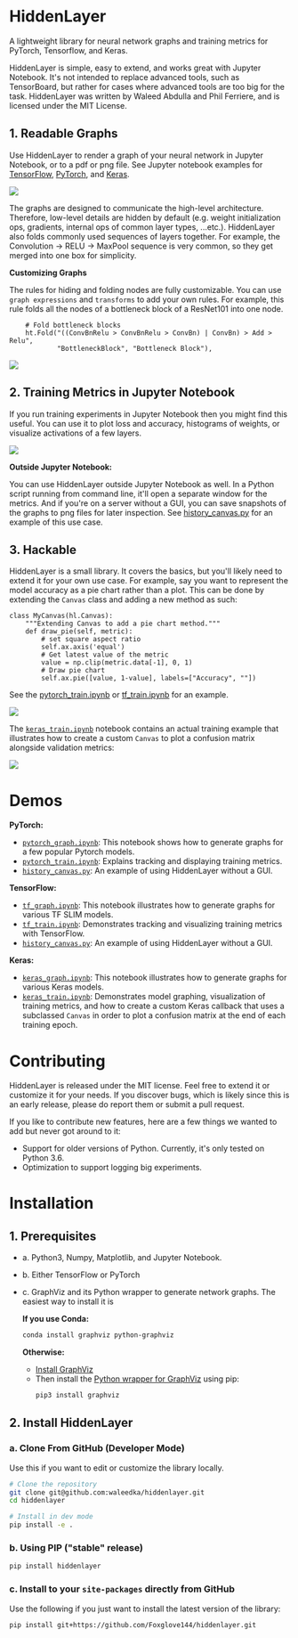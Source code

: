 # HiddenLayer

A lightweight library for neural network graphs and training metrics for PyTorch, Tensorflow, and Keras.

HiddenLayer is simple, easy to extend, and works great with Jupyter Notebook.
It's not intended to replace advanced tools, such as TensorBoard, but rather for cases where advanced tools are too big for the task.
HiddenLayer was written by Waleed Abdulla and Phil Ferriere, and is licensed under the MIT License.

## 1. Readable Graphs

Use HiddenLayer to render a graph of your neural network in Jupyter Notebook, or to a pdf or png file.
See Jupyter notebook examples for [TensorFlow](demos/tf_graph.ipynb), [PyTorch](demos/pytorch_graph.ipynb), and [Keras](demos/keras_graph.ipynb).

![](assets/readme_graph.png) 

The graphs are designed to communicate the high-level architecture. 
Therefore, low-level details are hidden by default (e.g. weight initialization ops, gradients, internal ops of common layer types, ...etc.). 
HiddenLayer also folds commonly used sequences of layers together.
For example, the Convolution -> RELU -> MaxPool sequence is very common, so they get merged into one box for simplicity.

**Customizing Graphs**

The rules for hiding and folding nodes are fully customizable. You can use `graph expressions` and `transforms` to add your own rules. For example, this rule folds all the nodes of a bottleneck block of a ResNet101 into one node.
```
    # Fold bottleneck blocks
    ht.Fold("((ConvBnRelu > ConvBnRelu > ConvBn) | ConvBn) > Add > Relu", 
            "BottleneckBlock", "Bottleneck Block"),
```

![](assets/readme_graph_resnet.png)



## 2. Training Metrics in Jupyter Notebook

If you run training experiments in Jupyter Notebook then you might find this useful.
You can use it to plot loss and accuracy, histograms of weights, or visualize activations of a few layers.

![](assets/readme_canvas.gif)


**Outside Jupyter Notebook:**

You can use HiddenLayer outside Jupyter Notebook as well. In a Python script running from command line, it'll open a separate window for the metrics. 
And if you're on a server without a GUI, you can save snapshots of the graphs to png files for later inspection. See [history_canvas.py](demos/history_canvas.py) for an example of this use case. 


## 3. Hackable

HiddenLayer is a small library. It covers the basics, but you'll likely need to extend it for your own use case. For example, say you want to represent the model accuracy as a pie chart rather than a plot.
This can be done by extending the `Canvas` class and adding a new method as such:

```
class MyCanvas(hl.Canvas):
    """Extending Canvas to add a pie chart method."""
    def draw_pie(self, metric):
        # set square aspect ratio
        self.ax.axis('equal')
        # Get latest value of the metric
        value = np.clip(metric.data[-1], 0, 1)
        # Draw pie chart
        self.ax.pie([value, 1-value], labels=["Accuracy", ""])
```

See the [pytorch_train.ipynb](demos/pytorch_train.ipynb) or [tf_train.ipynb](demos/tf_train.ipynb) for an example.

![](assets/readme_canvas_piechart.gif)

The [`keras_train.ipynb`](demos/keras_train.ipynb) notebook contains an actual training example that illustrates how to create a custom `Canvas` to plot a confusion matrix alongside validation metrics:

![](assets/readme_canvas_cm.gif)

# Demos

**PyTorch:**
- [`pytorch_graph.ipynb`](demos/pytorch_graph.ipynb):
This notebook shows how to generate graphs for a few popular Pytorch models.
- [`pytorch_train.ipynb`](demos/pytorch_train.ipynb): Explains tracking and displaying training metrics.
- [`history_canvas.py`](demos/history_canvas.py): An example of using HiddenLayer without a GUI.

**TensorFlow:**

- [`tf_graph.ipynb`](demos/tf_graph.ipynb): This notebook illustrates how to generate graphs for various TF SLIM models.
- [`tf_train.ipynb`](demos/tf_train.ipynb): Demonstrates tracking and visualizing training metrics  with TensorFlow.
- [`history_canvas.py`](demos/history_canvas.py): An example of using HiddenLayer without a GUI.

**Keras:**
- [`keras_graph.ipynb`](demos/keras_graph.ipynb): This notebook illustrates how to generate graphs for various Keras models.
- [`keras_train.ipynb`](demos/keras_train.ipynb): Demonstrates model graphing, visualization of training metrics, and how to create a custom Keras callback that uses a subclassed `Canvas` in order to plot a confusion matrix at the end of each training epoch.

# Contributing

HiddenLayer is released under the MIT license.
Feel free to extend it or customize it for your needs. If you discover bugs, which is likely since this is an early release, please do report them or submit a pull request.

If you like to contribute new features, here are a few things we wanted to add but never got around to it:
- Support for older versions of Python. Currently, it's only tested on Python 3.6.
- Optimization to support logging big experiments.


# Installation

## 1. Prerequisites

- a. Python3, Numpy, Matplotlib, and Jupyter Notebook. 
- b. Either TensorFlow or PyTorch
- c. GraphViz and its Python wrapper to generate network graphs. The easiest way to install it is 

    **If you use Conda:**
    ```bash
    conda install graphviz python-graphviz
    ```
    
    **Otherwise:**
    * [Install GraphViz](https://graphviz.gitlab.io/download/)
    * Then install the [Python wrapper for GraphViz](https://github.com/xflr6/graphviz) using pip:
        ```bash
        pip3 install graphviz
        ```

## 2. Install HiddenLayer

### a. Clone From GitHub (Developer Mode)
Use this if you want to edit or customize the library locally.

```bash
# Clone the repository
git clone git@github.com:waleedka/hiddenlayer.git
cd hiddenlayer

# Install in dev mode
pip install -e .
```

### b. Using PIP ("stable" release)
```bash
pip install hiddenlayer
```

### c. Install to your `site-packages` directly from GitHub
Use the following if you just want to install the latest version of the library:

```bash
pip install git+https://github.com/Foxglove144/hiddenlayer.git
```
